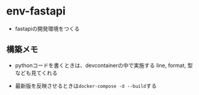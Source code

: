 # env-fastapi

- fastapiの開発環境をつくる

## 構築メモ

- pythonコードを書くときは、devcontainerの中で実施する
    line, format, 型なども見てくれる

- 最新版を反映させるときは`docker-compose -d --build`する
